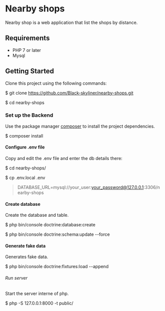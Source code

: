 # Nearby shops

Nearby shop is a web application that list the shops by distance.

## Requirements

- PHP 7 or later
- Mysql 

## Getting Started
Clone this project using the following commands:

$ git clone https://github.com/Black-skyliner/nearby-shops.git

$ cd nearby-shops

### Set up the Backend
Use the package manager [composer](https://getcomposer.org/) to install the project dependencies.

$ composer install

#### Configure .env file
Copy and edit the .env file and enter the db details there:

$ cd nearby-shops/

$ cp .env.local .env

> DATABASE_URL=mysql://your_user:your_password@127.0.0.1:3306/nearby-shops

#### Create database
Create the database and table.

$ php bin/console doctrine:database:create

$ php bin/console doctrine:schema:update --force

#### Generate fake data
Generates fake data.

$ php bin/console doctrine:fixtures:load --append

###### Run server
Start the server interne of php.

$ php -S 127.0.0.1:8000 -t public/